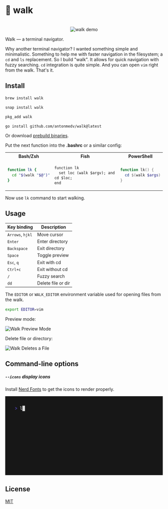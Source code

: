 # 🥾 walk

<p align="center">
  <br>
  <img src=".github/images/demo.gif" width="600" alt="walk demo">
  <br>
</p>

Walk — a terminal navigator.

Why another terminal navigator? I wanted something simple and minimalistic.
Something to help me with faster navigation in the filesystem; a `cd` and `ls`
replacement. So I build "walk". It allows for quick navigation with fuzzy
searching. `cd` integration is quite simple. And you can open `vim` right from
the walk. That's it.

## Install

```
brew install walk
```

```
snap install walk
```

```
pkg_add walk
```

```
go install github.com/antonmedv/walk@latest
```

Or download [prebuild binaries](https://github.com/antonmedv/walk/releases).

Put the next function into the **.bashrc** or a similar config:

<table>
<tr>
  <th> Bash/Zsh </th>
  <th> Fish </th>
  <th> PowerShell </th>
</tr>
<tr>
<td>

```bash
function lk {
  cd "$(walk "$@")"
}
```

</td>
<td>

```fish
function lk
  set loc (walk $argv); and cd $loc;
end
```

</td>
<td>

```powershell
function lk() {
  cd $(walk $args)
}
```

</td>
</tr>
</table>


Now use `lk` command to start walking.

## Usage

| Key binding      | Description        |
|------------------|--------------------|
| `Arrows`, `hjkl` | Move cursor        |
| `Enter`          | Enter directory    |
| `Backspace`      | Exit directory     |
| `Space`          | Toggle preview     |
| `Esc`, `q`       | Exit with cd       |
| `Ctrl+c`         | Exit without cd    |
| `/`              | Fuzzy search       |
| `dd`             | Delete file or dir |

The `EDITOR` or `WALK_EDITOR` environment variable used for opening files from
the walk.

```bash
export EDITOR=vim
```

Preview mode:

<img src=".github/images/preview-mode.gif" width="600" alt="Walk Preview Mode">

Delete file or directory:

<img src=".github/images/rm-demo.gif" width="600" alt="Walk Deletes a File">


## Command-line options

##### `--icons` display icons

Install [Nerd Fonts](https://www.nerdfonts.com) to get the icons to render properly.

<img src=".github/images/demo-icons.gif" width="600" alt="Walk Icons Support">

## License

[MIT](LICENSE)
